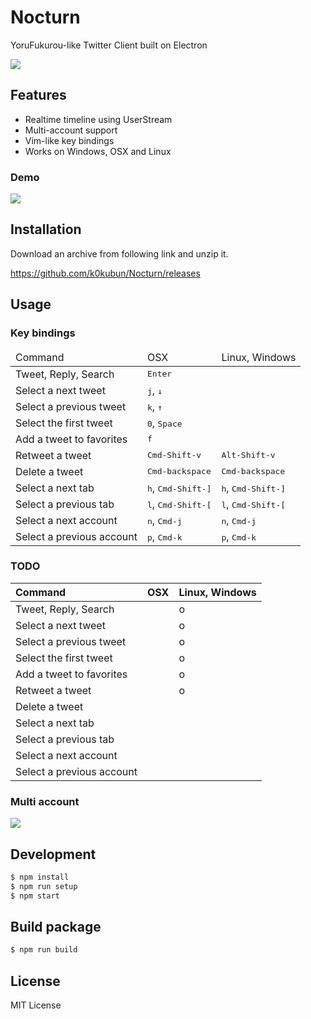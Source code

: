 # Nocturn

YoruFukurou-like Twitter Client built on Electron

![](https://i.gyazo.com/f50b8192eed6adfcb49c9b3374d5a7bb.png)

## Features
- Realtime timeline using UserStream
- Multi-account support
- Vim-like key bindings
- Works on Windows, OSX and Linux

### Demo

![](https://i.gyazo.com/3f89eaf9e85820ef0ba79bc2db7c478e.gif)

## Installation

Download an archive from following link and unzip it.

https://github.com/k0kubun/Nocturn/releases

## Usage

### Key bindings

<table>
<thead>
<tr><td>Command</td><td>OSX</td><td>Linux, Windows</td></tr>
</thead>
<tbody>
<tr><td> Tweet, Reply, Search     </td><td colspan='2'> <kbd>Enter</kbd> </td></tr>
<tr><td>Select a next tweet       </td><td colspan='2'> <kbd>j</kbd>, <kbd>↓</kbd> </td></tr>
<tr><td>Select a previous tweet   </td><td colspan='2'> <kbd>k</kbd>, <kbd>↑</kbd> </td></tr>
<tr><td>Select the first tweet    </td><td colspan='2'> <kbd>0</kbd>, <kbd>Space</kbd> </td></tr>
<tr><td>Add a tweet to favorites  </td><td colspan='2'> <kbd>f</kbd>  </td></tr>
<tr><td>Retweet a tweet           </td><td> <kbd>Cmd-Shift-v</kbd>               </td><td> <kbd>Alt-Shift-v</kbd>               </td></tr>
<tr><td>Delete a tweet            </td><td> <kbd>Cmd-backspace</kbd>             </td><td> <kbd>Cmd-backspace</kbd>             </td></tr>
<tr><td>Select a next tab         </td><td> <kbd>h</kbd>, <kbd>Cmd-Shift-]</kbd> </td><td> <kbd>h</kbd>, <kbd>Cmd-Shift-]</kbd> </td></tr>
<tr><td>Select a previous tab     </td><td> <kbd>l</kbd>, <kbd>Cmd-Shift-[</kbd> </td><td> <kbd>l</kbd>, <kbd>Cmd-Shift-[</kbd> </td></tr>
<tr><td>Select a next account     </td><td> <kbd>n</kbd>, <kbd>Cmd-j</kbd>       </td><td> <kbd>n</kbd>, <kbd>Cmd-j</kbd>       </td></tr>
<tr><td>Select a previous account </td><td> <kbd>p</kbd>, <kbd>Cmd-k</kbd>       </td><td> <kbd>p</kbd>, <kbd>Cmd-k</kbd>       </td></tr>
</tbody>
</table>

### TODO

| Command                   | OSX | Linux, Windows |
|:--------------------------|:----|:---------------|
|  Tweet, Reply, Search     |     | o              |
| Select a next tweet       |     | o              |
| Select a previous tweet   |     | o              |
| Select the first tweet    |     | o              |
| Add a tweet to favorites  |     | o              |
| Retweet a tweet           |     | o              |
| Delete a tweet            |     |                |
| Select a next tab         |     |                |
| Select a previous tab     |     |                |
| Select a next account     |     |                |
| Select a previous account |     |                |

### Multi account

![](https://i.gyazo.com/be91e798686c0a83a89b9b42a94b24c1.gif)

## Development

```bash
$ npm install
$ npm run setup
$ npm start
```

## Build package

```bash
$ npm run build
```

## License

MIT License
